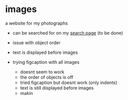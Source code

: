 # images
a website for my photographs
- can be searched for on my [search page](https://skparab1.github.io/search) (to be done)

- issue with object order
- text is displayed before images
- trying figcaption with all images
  - doesnt seem to work 
  - the order of objects is off
  - tried figcaption but doesnt work (only indents)
  - text is still displayed before images
  - makin
